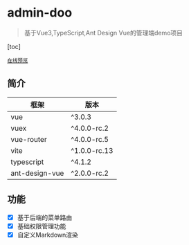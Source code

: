 # admin-doo
> 基于Vue3,TypeScript,Ant Design Vue的管理端demo项目

[toc]

[`在线预览`](https://admin.janloong.com/)


## 简介
|框架|版本|
|---|---|
|vue| ^3.0.3|
|vuex| ^4.0.0-rc.2|
|vue-router| ^4.0.0-rc.5|
|vite| ^1.0.0-rc.13|
|typescript| ^4.1.2|
|ant-design-vue| ^2.0.0-rc.2|

## 功能
- [x] 基于后端的菜单路由
- [x] 基础权限管理功能
- [x] 自定义Markdown渲染
